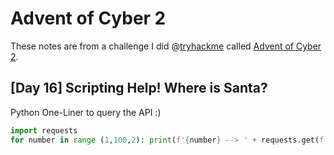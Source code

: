 # Advent of Cyber 2

These notes are from a challenge I did @[tryhackme](https://tryhackme.com) called [Advent of Cyber 2](https://tryhackme.com/room/adventofcyber2).

## [Day 16] Scripting Help! Where is Santa?

Python One-Liner to query the API :)

```python
import requests 
for number in range (1,100,2): print(f'{number} --> ' + requests.get(f'http://localhost:8080/api/{number}').text)
```
